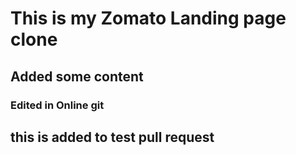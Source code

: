 # This is my Zomato Landing page clone 
## Added some content
### Edited in Online git
## this is added to test pull request
